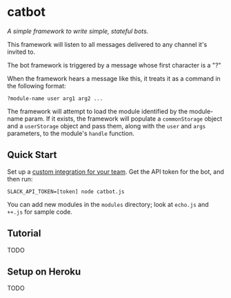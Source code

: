 catbot
===

_A simple framework to write simple, stateful bots._

This framework will listen to all messages delivered to any channel it's invited to.

The bot framework is triggered by a message whose first character is a "?"

When the framework hears a message like this, it treats it as a command in the following format:

```?module-name user arg1 arg2 ...```

The framework will attempt to load the module identified by the module-name param. If it exists,
the framework will populate a `commonStorage` object and a `userStorage` object and pass them,
along with the `user` and `args` parameters, to the module's `handle` function.

Quick Start
---

Set up a [custom integration for your team](https://api.slack.com/bot-users). Get the API token for the bot, and then run:

```SLACK_API_TOKEN=[token] node catbot.js```

You can add new modules in the `modules` directory; look at `echo.js` and `++.js` for sample code.

Tutorial
---

TODO

Setup on Heroku
---

TODO